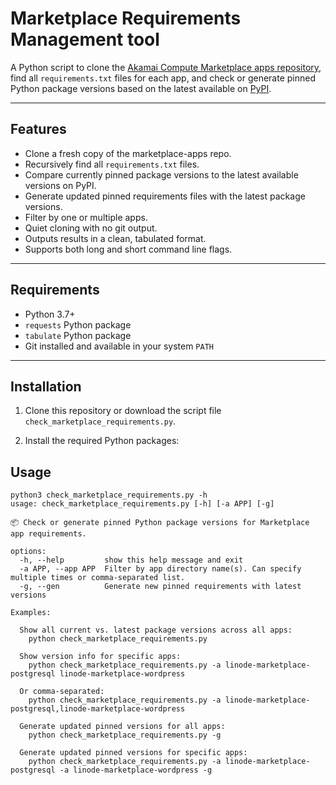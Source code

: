 # Marketplace Requirements Management tool

A Python script to clone the [Akamai Compute Marketplace apps repository](https://github.com/akamai-compute-marketplace/marketplace-apps), find all `requirements.txt` files for each app, and check or generate pinned Python package versions based on the latest available on [PyPI](https://pypi.org).

---

## Features

- Clone a fresh copy of the marketplace-apps repo.
- Recursively find all `requirements.txt` files.
- Compare currently pinned package versions to the latest available versions on PyPI.
- Generate updated pinned requirements files with the latest package versions.
- Filter by one or multiple apps.
- Quiet cloning with no git output.
- Outputs results in a clean, tabulated format.
- Supports both long and short command line flags.

---

## Requirements

- Python 3.7+
- `requests` Python package
- `tabulate` Python package
- Git installed and available in your system `PATH`

---

## Installation

1. Clone this repository or download the script file `check_marketplace_requirements.py`.

2. Install the required Python packages:

## Usage


```
python3 check_marketplace_requirements.py -h
usage: check_marketplace_requirements.py [-h] [-a APP] [-g]

📦 Check or generate pinned Python package versions for Marketplace app requirements.

options:
  -h, --help         show this help message and exit
  -a APP, --app APP  Filter by app directory name(s). Can specify multiple times or comma-separated list.
  -g, --gen          Generate new pinned requirements with latest versions

Examples:

  Show all current vs. latest package versions across all apps:
    python check_marketplace_requirements.py

  Show version info for specific apps:
    python check_marketplace_requirements.py -a linode-marketplace-postgresql linode-marketplace-wordpress

  Or comma-separated:
    python check_marketplace_requirements.py -a linode-marketplace-postgresql,linode-marketplace-wordpress

  Generate updated pinned versions for all apps:
    python check_marketplace_requirements.py -g

  Generate updated pinned versions for specific apps:
    python check_marketplace_requirements.py -a linode-marketplace-postgresql -a linode-marketplace-wordpress -g
```
